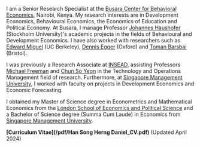 I am a Senior Research Specialist at the [Busara Center for Behavioral Economics](https://www.busara.global), Nairobi, Kenya. My research interests are in Development Economics, Behavioural Economics, the Economics of Education and Political Economy. At Busara, I manage Professor [Johannes Haushofer](https://johanneshaushofer.com) (Stockholm University)'s academic projects in the fields of Behavioural and Development Economics. I have also worked with researchers such as [Edward Miguel](http://emiguel.econ.berkeley.edu) (UC Berkeley), [Dennis Egger](https://www.dennisegger.net) (Oxford) and [Toman Barsbai](https://sites.google.com/view/tomanbarsbai/about) (Bristol). 

I was previously a Research Associate at [INSEAD](https://www.insead.edu), assisting Professors [Michael Freeman](https://www.insead.edu/faculty/michael-freeman) and [Chun So Yeon](https://soyeonchun.com) in the Technology and Operations Management field of research. Furthermore, at [Singapore Management University](https://www.smu.edu.sg), I worked with faculty on projects in Development Economics and Economic Forecasting.

I obtained my Master of Science degree in Econometrics and Mathematical Economics from the [London School of Economics and Political Science](https://www.lse.ac.uk) and a Bachelor of Science degree (Summa Cum Laude) in Economics from [Singapore Management University](https://www.smu.edu.sg).

__[Curriculum Vitae](/pdf/Han Song Herng Daniel_CV.pdf)__ (Updated April 2024)

